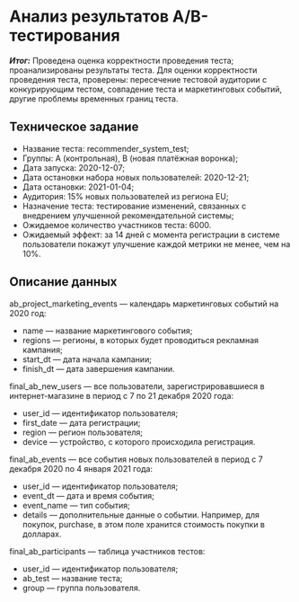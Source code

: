 # Анализ результатов A/B-тестирования

***Итог:*** Проведена оценка корректности проведения теста; проанализированы результаты теста. Для оценки корректности проведения теста, проверены: пересечение тестовой аудитории с конкурирующим тестом, совпадение теста и маркетинговых событий, другие проблемы временных границ теста.

## Техническое задание
  - Название теста: recommender_system_test;
  - Группы: А (контрольная), B (новая платёжная воронка);
  - Дата запуска: 2020-12-07;
  - Дата остановки набора новых пользователей: 2020-12-21;
  - Дата остановки: 2021-01-04;
  - Аудитория: 15% новых пользователей из региона EU;
  - Назначение теста: тестирование изменений, связанных с внедрением улучшенной рекомендательной системы;
  - Ожидаемое количество участников теста: 6000.
  - Ожидаемый эффект: за 14 дней с момента регистрации в системе пользователи покажут улучшение каждой метрики не менее, чем на 10%.

## Описание данных

ab_project_marketing_events — календарь маркетинговых событий на 2020 год:
- name — название маркетингового события;
- regions — регионы, в которых будет проводиться рекламная кампания;
- start_dt — дата начала кампании;
- finish_dt — дата завершения кампании.

final_ab_new_users — все пользователи, зарегистрировавшиеся в интернет-магазине в период с 7 по 21 декабря 2020 года:
- user_id — идентификатор пользователя;
- first_date — дата регистрации;
- region — регион пользователя;
- device — устройство, с которого происходила регистрация.

final_ab_events — все события новых пользователей в период с 7 декабря 2020 по 4 января 2021 года:
- user_id — идентификатор пользователя;
- event_dt — дата и время события;
- event_name — тип события;
- details — дополнительные данные о событии. Например, для покупок, purchase, в этом поле хранится стоимость покупки в долларах.

final_ab_participants — таблица участников тестов:
- user_id — идентификатор пользователя;
- ab_test — название теста;
- group — группа пользователя.
